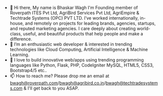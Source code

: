 - 👋 Hi there, My name is Bhaskar Wagh I'm Founding member of Roverpath ITES Pvt Ltd, AgriBird Services Pvt Ltd, AgriEmpire & Techtrade Systems (OPC) PVT LTD. I’ve worked internationally, in-house, and remotely on projects for leading brands, agencies, startups, and reputed marketing agencies. I care deeply about creating world-class, useful, and beautiful products that help people and make a difference.
- 👀 I’m an enthusiastic web developer & interested in trending technologies like Cloud Computing, Artificial Intelligence & Machine Learning.
- 🌱 I love to build innovative web/apps using trending programming languages like Python, Flask, PHP, CodeIgniter MySQL, HTML5, CSS3, Bootstrap4/5 etc..
- 📫 How to reach me? Please drop me an email at bwagh@roverpath.com/bwagh@agribird.co.in/bwagh@techtradesystems.com & I'll get back to you ASAP.

<!---
waghbhaskar/waghbhaskar is a ✨ special ✨ repository because its `README.md` (this file) appears on your GitHub profile.
You can click the Preview link to take a look at your changes.
--->
